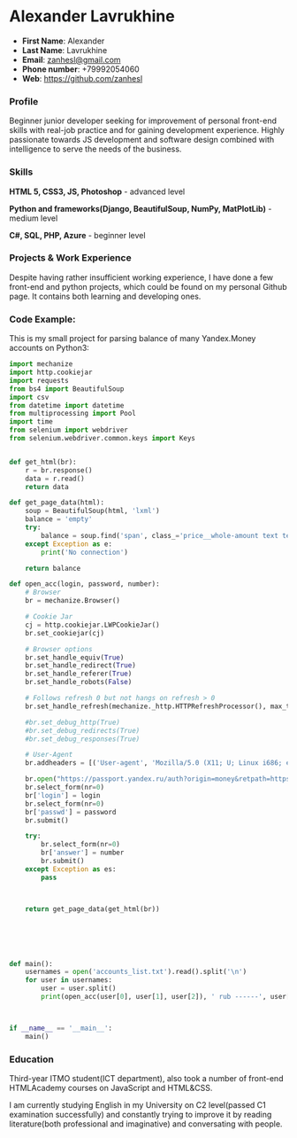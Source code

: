 # Alexander Lavrukhine

* **First Name**: Alexander
* **Last Name**: Lavrukhine
* **Email**: zanhesl@gmail.com
* **Phone number**: +79992054060
* **Web**: https://github.com/zanhesl

### Profile
Beginner junior developer seeking for improvement of personal front-end skills
with real-job practice and for gaining development experience.
Highly passionate towards JS development and software design
combined with intelligence to serve the needs of the business.

### Skills
**HTML 5, CSS3, JS, Photoshop** - advanced level

**Python and frameworks(Django, BeautifulSoup, NumPy, MatPlotLib)** - medium level

**C#, SQL, PHP, Azure** - beginner level

### Projects & Work Experience
Despite having rather insufficient working experience, I have done a few front-end
and python projects, which could be found on my personal Github page. It contains
both learning and developing ones.
### Code Example:
This is my small project for parsing balance of many Yandex.Money accounts on Python3:

```Python
import mechanize
import http.cookiejar
import requests
from bs4 import BeautifulSoup
import csv
from datetime import datetime
from multiprocessing import Pool
import time
from selenium import webdriver
from selenium.webdriver.common.keys import Keys


def get_html(br):
	r = br.response()
	data = r.read()
	return data

def get_page_data(html):
	soup = BeautifulSoup(html, 'lxml')
	balance = 'empty'
	try:
		balance = soup.find('span', class_='price__whole-amount text text_size_xxxxl text_view_primary text_weight_regular').text.strip()
	except Exception as e:
		print('No connection')

	return balance

def open_acc(login, password, number):
	# Browser
	br = mechanize.Browser()

	# Cookie Jar
	cj = http.cookiejar.LWPCookieJar()
	br.set_cookiejar(cj)

	# Browser options
	br.set_handle_equiv(True)
	br.set_handle_redirect(True)
	br.set_handle_referer(True)
	br.set_handle_robots(False)

	# Follows refresh 0 but not hangs on refresh > 0
	br.set_handle_refresh(mechanize._http.HTTPRefreshProcessor(), max_time=1)

	#br.set_debug_http(True)
	#br.set_debug_redirects(True)
	#br.set_debug_responses(True)

	# User-Agent
	br.addheaders = [('User-agent', 'Mozilla/5.0 (X11; U; Linux i686; en-US; rv:1.9.0.1) Gecko/2008071615 Fedora/3.0.1-1.fc9 Firefox/3.0.1')]

	br.open("https://passport.yandex.ru/auth?origin=money&retpath=https%3A%2F%2Fmoney.yandex.ru%2F%3Ffrom%3Dauth")
	br.select_form(nr=0)
	br['login'] = login
	br.select_form(nr=0)
	br['passwd'] = password
	br.submit()

	try:
		br.select_form(nr=0)
		br['answer'] = number
		br.submit()
	except Exception as es:
		pass



	return get_page_data(get_html(br))






def main():
	usernames = open('accounts_list.txt').read().split('\n')
	for user in usernames:
		user = user.split()
		print(open_acc(user[0], user[1], user[2]), ' rub ------', user[0])



if __name__ == '__main__':
	main()

```
### Education
Third-year ITMO student(ICT department), also took a number of front-end HTMLAcademy
courses on JavaScript and HTML&CSS.

I am currently studying English in my University on C2 level(passed C1 examination
successfully) and constantly trying to improve it by reading literature(both
professional and imaginative) and conversating with people.
